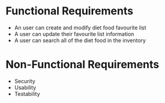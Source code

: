# Functional Requirements

- An user can create and modify diet food favourite list
- A user can update their favourite list information
- A user can search all of the diet food in the inventory


# Non-Functional Requirements 

- Security
- Usability
- Testability
